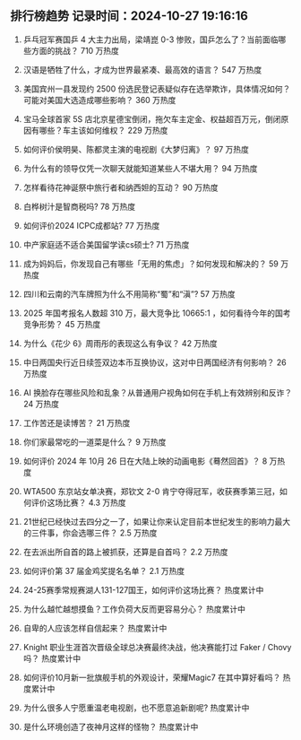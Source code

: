 
## 排行榜趋势 记录时间：2024-10-27 19:16:16
  
  1. 乒乓冠军赛国乒 4 大主力出局，梁靖崑 0-3 惨败，国乒怎么了？当前面临哪些方面的挑战？ 710 万热度
    
  2. 汉语是牺牲了什么，才成为世界最紧凑、最高效的语言？ 547 万热度
    
  3. 美国宾州一县发现约 2500 份选民登记表疑似存在选举欺诈，具体情况如何？可能对美国大选造成哪些影响？ 360 万热度
    
  4. 宝马全球首家 5S 店北京星德宝倒闭，拖欠车主定金、权益超百万元，倒闭原因有哪些？车主该如何维权？ 229 万热度
    
  5. 如何评价侯明昊、陈都灵主演的电视剧《大梦归离》？ 97 万热度
    
  6. 为什么有的领导仅凭一次聊天就能知道某些人不堪大用？ 94 万热度
    
  7. 怎样看待花神诞祭中旅行者和纳西妲的互动？ 90 万热度
    
  8. 白桦树汁是智商税吗? 78 万热度
    
  9. 如何评价2024 ICPC成都站? 77 万热度
    
  10. 中产家庭适不适合美国留学读cs硕士? 71 万热度
    
  11. 成为妈妈后，你发现自己有哪些「无用的焦虑」？如何发现和解决的？ 59 万热度
    
  12. 四川和云南的汽车牌照为什么不用简称“蜀”和“滇”? 57 万热度
    
  13. 2025 年国考报名人数超 310 万，最大竞争比 10665:1 ，如何看待今年的国考竞争形势？ 45 万热度
    
  14. 为什么《花少 6》周雨彤的表现这么有争议？ 42 万热度
    
  15. 中日两国央行近日续签双边本币互换协议，这对中日两国经济有何影响？ 26 万热度
    
  16. AI 换脸存在哪些风险和乱象？从普通用户视角如何在手机上有效辨别和反诈？ 24 万热度
    
  17. 工作苦还是读博苦？ 21 万热度
    
  18. 你们家最常吃的一道菜是什么？ 9 万热度
    
  19. 如何评价 2024 年 10月 26 日在大陆上映的动画电影《蓦然回首》？ 8 万热度
    
  20. WTA500 东京站女单决赛，郑钦文 2-0 肯宁夺得冠军，收获赛季第三冠，如何评价这场比赛？ 4.3 万热度
    
  21. 21世纪已经快过去四分之一了，如果让你来认定目前本世纪发生的影响力最大的三件事，你会选哪三件？ 2.5 万热度
    
  22. 在去派出所自首的路上被抓获，还算是自首吗？ 2.2 万热度
    
  23. 如何评价第 37 届金鸡奖提名名单？ 2.1 万热度
    
  24. 24-25赛季常规赛湖人131-127国王，如何评价这场比赛？ 热度累计中
    
  25. 为什么越忙越想摸鱼？工作负荷大反而更容易分心？ 热度累计中
    
  26. 自卑的人应该怎样自信起来？ 热度累计中
    
  27. Knight 职业生涯首次晋级全球总决赛最终决战，他决赛能打过 Faker / Chovy 吗？ 热度累计中
    
  28. 如何评价10月新一批旗舰手机的外观设计，荣耀Magic7 在其中算好看吗？ 热度累计中
    
  29. 为什么很多人宁愿重温老电视剧，也不愿意追新剧呢? 热度累计中
    
  30. 是什么环境创造了夜神月这样的怪物？ 热度累计中
    